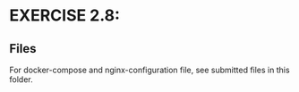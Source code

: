 # EXERCISE 2.8: 
## Files
For docker-compose and nginx-configuration file, see submitted files in this folder.
